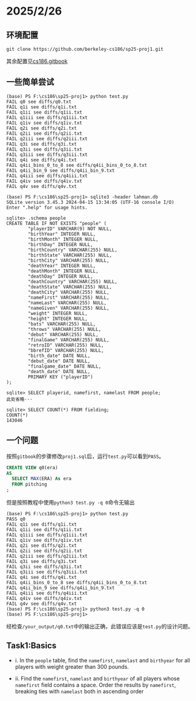 # 2025/2/26

## 环境配置

```gitexclude
git clone https://github.com/berkeley-cs186/sp25-proj1.git
```
其余配置见[cs186.gitbook](https://cs186.gitbook.io/project/assignments/proj1/getting-started)

## 一些简单尝试

```commandline
(base) PS F:\cs186\sp25-proj1> python test.py
FAIL q0 see diffs/q0.txt
FAIL q1i see diffs/q1i.txt
FAIL q1ii see diffs/q1ii.txt
FAIL q1iii see diffs/q1iii.txt
FAIL q1iv see diffs/q1iv.txt
FAIL q2i see diffs/q2i.txt
FAIL q2ii see diffs/q2ii.txt
FAIL q2iii see diffs/q2iii.txt
FAIL q3i see diffs/q3i.txt
FAIL q3ii see diffs/q3ii.txt
FAIL q3iii see diffs/q3iii.txt
FAIL q4i see diffs/q4i.txt
FAIL q4ii_bins_0_to_8 see diffs/q4ii_bins_0_to_8.txt
FAIL q4ii_bin_9 see diffs/q4ii_bin_9.txt
FAIL q4iii see diffs/q4iii.txt
FAIL q4iv see diffs/q4iv.txt
FAIL q4v see diffs/q4v.txt

(base) PS F:\cs186\sp25-proj1> sqlite3 -header lahman.db
SQLite version 3.45.3 2024-04-15 13:34:05 (UTF-16 console I/O)
Enter ".help" for usage hints.

sqlite> .schema people
CREATE TABLE IF NOT EXISTS "people" (
        "playerID" VARCHAR(9) NOT NULL,
        "birthYear" INTEGER NULL,
        "birthMonth" INTEGER NULL,
        "birthDay" INTEGER NULL,
        "birthCountry" VARCHAR(255) NULL,
        "birthState" VARCHAR(255) NULL,
        "birthCity" VARCHAR(255) NULL,
        "deathYear" INTEGER NULL,
        "deathMonth" INTEGER NULL,
        "deathDay" INTEGER NULL,
        "deathCountry" VARCHAR(255) NULL,
        "deathState" VARCHAR(255) NULL,
        "deathCity" VARCHAR(255) NULL,
        "nameFirst" VARCHAR(255) NULL,
        "nameLast" VARCHAR(255) NULL,
        "nameGiven" VARCHAR(255) NULL,
        "weight" INTEGER NULL,
        "height" INTEGER NULL,
        "bats" VARCHAR(255) NULL,
        "throws" VARCHAR(255) NULL,
        "debut" VARCHAR(255) NULL,
        "finalGame" VARCHAR(255) NULL,
        "retroID" VARCHAR(255) NULL,
        "bbrefID" VARCHAR(255) NULL,
        "birth_date" DATE NULL,
        "debut_date" DATE NULL,
        "finalgame_date" DATE NULL,
        "death_date" DATE NULL,
        PRIMARY KEY ("playerID")
);

sqlite> SELECT playerid, namefirst, namelast FROM people;
此处省略···

sqlite> SELECT COUNT(*) FROM fielding;                   
COUNT(*)
143046
```

## 一个问题

按照`gitbook`的步骤修改`proj1.sql`后，运行`test.py`可以看到`PASS`。

```sql
CREATE VIEW q0(era)
AS
  SELECT MAX(ERA) As era
  FROM pitching
;
```

但是按照教程中使用`python3 test.py -q 0`命令无输出

```commandline
(base) PS F:\cs186\sp25-proj1> python test.py
PASS q0
FAIL q1i see diffs/q1i.txt
FAIL q1ii see diffs/q1ii.txt
FAIL q1iii see diffs/q1iii.txt
FAIL q1iv see diffs/q1iv.txt
FAIL q2i see diffs/q2i.txt
FAIL q2ii see diffs/q2ii.txt
FAIL q2iii see diffs/q2iii.txt
FAIL q3i see diffs/q3i.txt
FAIL q3ii see diffs/q3ii.txt
FAIL q3iii see diffs/q3iii.txt
FAIL q4i see diffs/q4i.txt
FAIL q4ii_bins_0_to_8 see diffs/q4ii_bins_0_to_8.txt
FAIL q4ii_bin_9 see diffs/q4ii_bin_9.txt
FAIL q4iii see diffs/q4iii.txt
FAIL q4iv see diffs/q4iv.txt
FAIL q4v see diffs/q4v.txt
(base) PS F:\cs186\sp25-proj1> python3 test.py -q 0
(base) PS F:\cs186\sp25-proj1>
```

经检查`/your_output/q0.txt`中的输出正确，此错误应该是`test.py`的设计问题。

## Task1:Basics

- i. In the `people` table, find the `namefirst`, `namelast` and 
`birthyear` for all players with weight greater than 300 pounds.

- ii. Find the `namefirst`, `namelast` and `birthyear` of all players 
whose `namefirst` field contains a space. Order the results by `namefirst`, 
breaking ties with `namelast` both in ascending order

